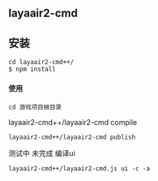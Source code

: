 ## layaair2-cmd


## 安装
```
cd layaair2-cmd++/
$ npm install
```


#### 使用
```
cd 游戏项目根目录
```
layaair2-cmd++/layaair2-cmd compile
```
layaair2-cmd++/layaair2-cmd publish 
```
测试中 未完成 编译ui
```
layaair2-cmd++/layaair2-cmd.js ui -c -a





